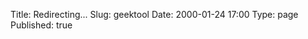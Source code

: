 Title: Redirecting...
Slug: geektool
Date: 2000-01-24 17:00
Type: page
Published: true

<script type="text/javascript">
	var theAddress = "http://lawrenceting.tk/post/chinese-word-of-the-day-geeklet"
	document.write("Redirecting to " + theAddress);
	window.location = theAddress
</script>